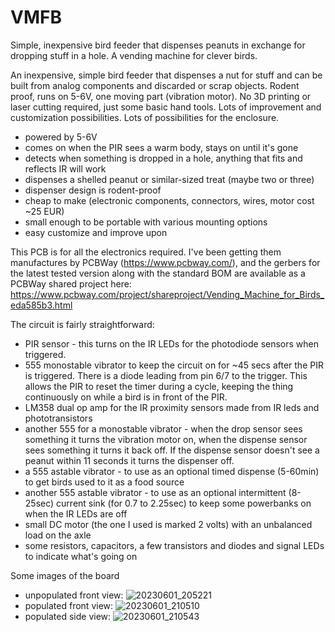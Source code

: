 # VMFB
Simple, inexpensive bird feeder that dispenses peanuts in exchange for dropping stuff in a hole. A vending machine for clever birds.

An inexpensive, simple bird feeder that dispenses a nut for stuff and can be built from analog components and discarded or scrap objects. Rodent proof, runs on 5-6V, one moving part (vibration motor). No 3D printing or laser cutting required, just some basic hand tools. Lots of improvement and customization possibilities. Lots of possibilities for the enclosure.

- powered by 5-6V
- comes on when the PIR sees a warm body, stays on until it's gone
- detects when something is dropped in a hole, anything that fits and reflects IR will work
- dispenses a shelled peanut or similar-sized treat (maybe two or three)
- dispenser design is rodent-proof
- cheap to make (electronic components, connectors, wires, motor cost ~25 EUR)
- small enough to be portable with various mounting options
- easy customize and improve upon

This PCB is for all the electronics required. I've been getting them manufactures by PCBWay (https://www.pcbway.com/), and the gerbers for the latest tested version along with the standard BOM are available as a PCBWay shared project here: https://www.pcbway.com/project/shareproject/Vending_Machine_for_Birds_eda585b3.html

The circuit is fairly straightforward:

- PIR sensor - this turns on the IR LEDs for the photodiode sensors when triggered.
- 555 monostable vibrator to keep the circuit on for ~45 secs after the PIR is triggered. There is a diode leading from pin 6/7 to the trigger. This allows the PIR to reset the timer during a cycle, keeping the thing continuously on while a bird is in front of the PIR.
- LM358 dual op amp for the IR proximity sensors made from IR leds and phototransistors
- another 555 for a monostable vibrator - when the drop sensor sees something it turns the vibration motor on, when the dispense sensor sees something it turns it back off. If the dispense sensor doesn't see a peanut within 11 seconds it turns the dispenser off.
- a 555 astable vibrator - to use as an optional timed dispense (5-60min) to get birds used to it as a food source
- another 555 astable vibrator - to use as an optional intermittent (8-25sec) current sink (for 0.7 to 2.25sec) to keep some powerbanks on when the IR LEDs are off
- small DC motor (the one I used is marked 2 volts) with an unbalanced load on the axle
- some resistors, capacitors, a few transistors and diodes and signal LEDs to indicate what's going on

Some images of the board
- unpopulated front view: ![20230601_205221](https://github.com/src1138/VMFB/assets/15698079/6499749b-ac65-4815-970c-83bafae27064)
- populated front view: ![20230601_210510](https://github.com/src1138/VMFB/assets/15698079/1ef6abb6-d61a-4523-a78b-1e9a7d47356b)
- populated side view: ![20230601_210543](https://github.com/src1138/VMFB/assets/15698079/ca4874ae-21eb-4f62-8a90-6f1f156be7cf)

